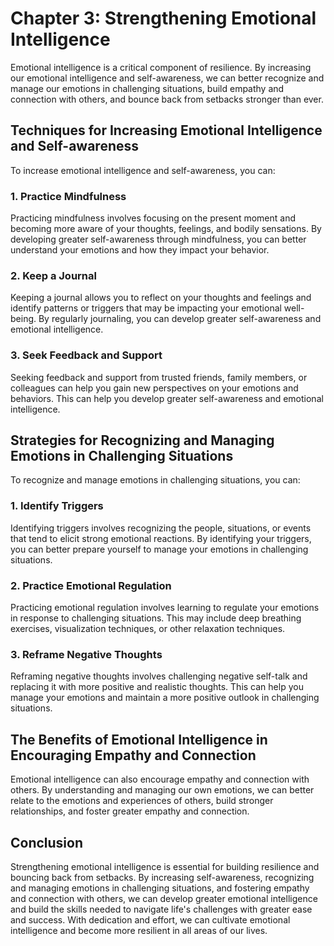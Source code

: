 Chapter 3: Strengthening Emotional Intelligence
===============================================

Emotional intelligence is a critical component of resilience. By increasing our emotional intelligence and self-awareness, we can better recognize and manage our emotions in challenging situations, build empathy and connection with others, and bounce back from setbacks stronger than ever.

Techniques for Increasing Emotional Intelligence and Self-awareness
-------------------------------------------------------------------

To increase emotional intelligence and self-awareness, you can:

### 1. Practice Mindfulness

Practicing mindfulness involves focusing on the present moment and becoming more aware of your thoughts, feelings, and bodily sensations. By developing greater self-awareness through mindfulness, you can better understand your emotions and how they impact your behavior.

### 2. Keep a Journal

Keeping a journal allows you to reflect on your thoughts and feelings and identify patterns or triggers that may be impacting your emotional well-being. By regularly journaling, you can develop greater self-awareness and emotional intelligence.

### 3. Seek Feedback and Support

Seeking feedback and support from trusted friends, family members, or colleagues can help you gain new perspectives on your emotions and behaviors. This can help you develop greater self-awareness and emotional intelligence.

Strategies for Recognizing and Managing Emotions in Challenging Situations
--------------------------------------------------------------------------

To recognize and manage emotions in challenging situations, you can:

### 1. Identify Triggers

Identifying triggers involves recognizing the people, situations, or events that tend to elicit strong emotional reactions. By identifying your triggers, you can better prepare yourself to manage your emotions in challenging situations.

### 2. Practice Emotional Regulation

Practicing emotional regulation involves learning to regulate your emotions in response to challenging situations. This may include deep breathing exercises, visualization techniques, or other relaxation techniques.

### 3. Reframe Negative Thoughts

Reframing negative thoughts involves challenging negative self-talk and replacing it with more positive and realistic thoughts. This can help you manage your emotions and maintain a more positive outlook in challenging situations.

The Benefits of Emotional Intelligence in Encouraging Empathy and Connection
----------------------------------------------------------------------------

Emotional intelligence can also encourage empathy and connection with others. By understanding and managing our own emotions, we can better relate to the emotions and experiences of others, build stronger relationships, and foster greater empathy and connection.

Conclusion
----------

Strengthening emotional intelligence is essential for building resilience and bouncing back from setbacks. By increasing self-awareness, recognizing and managing emotions in challenging situations, and fostering empathy and connection with others, we can develop greater emotional intelligence and build the skills needed to navigate life's challenges with greater ease and success. With dedication and effort, we can cultivate emotional intelligence and become more resilient in all areas of our lives.
